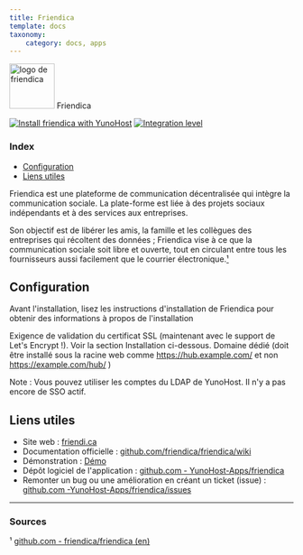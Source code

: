 ```yaml
---
title: Friendica
template: docs
taxonomy:
    category: docs, apps
---
```


<img src="/images/friendica_logo.svg" height="80px" alt="logo de friendica"> Friendica

[![Install friendica with YunoHost](https://install-app.yunohost.org/install-with-yunohost.png)](https://install-app.yunohost.org/?app=friendica) [![Integration level](https://dash.yunohost.org/integration/friendica.svg)](https://dash.yunohost.org/appci/app/friendica)

### Index

- [Configuration](#configuration)
- [Liens utiles](#liens-utiles)

Friendica est une plateforme de communication décentralisée qui intègre la communication sociale. La plate-forme est liée à des projets sociaux indépendants et à des services aux entreprises.

Son objectif est de libérer les amis, la famille et les collègues des entreprises qui récoltent des données ; Friendica vise à ce que la communication sociale soit libre et ouverte, tout en circulant entre tous les fournisseurs aussi facilement que le courrier électronique.[¹](#sources)

## Configuration

Avant l'installation, lisez les instructions d'installation de Friendica pour obtenir des informations à propos de l'installation

Exigence de validation du certificat SSL (maintenant avec le support de Let's Encrypt !). Voir la section Installation ci-dessous.
Domaine dédié (doit être installé sous la racine web comme https://hub.example.com/ et non https://example.com/hub/ )

Note : Vous pouvez utiliser les comptes du LDAP de YunoHost. Il n'y a pas encore de SSO actif.

## Liens utiles

+ Site web : [friendi.ca](http://friendi.ca/)
+ Documentation officielle : [github.com/friendica/friendica/wiki](https://github.com/friendica/friendica/wiki)
+ Démonstration : [Démo](http://dir.friendica.social/servers)
+ Dépôt logiciel de l'application : [github.com - YunoHost-Apps/friendica](https://github.com/YunoHost-Apps/friendica_ynh)
+ Remonter un bug ou une amélioration en créant un ticket (issue) : [github.com -YunoHost-Apps/friendica/issues](https://github.com/YunoHost-Apps/friendica_ynh/issues)

------

### Sources

¹ [github.com - friendica/friendica (en)](https://github.com/friendica/friendica)

